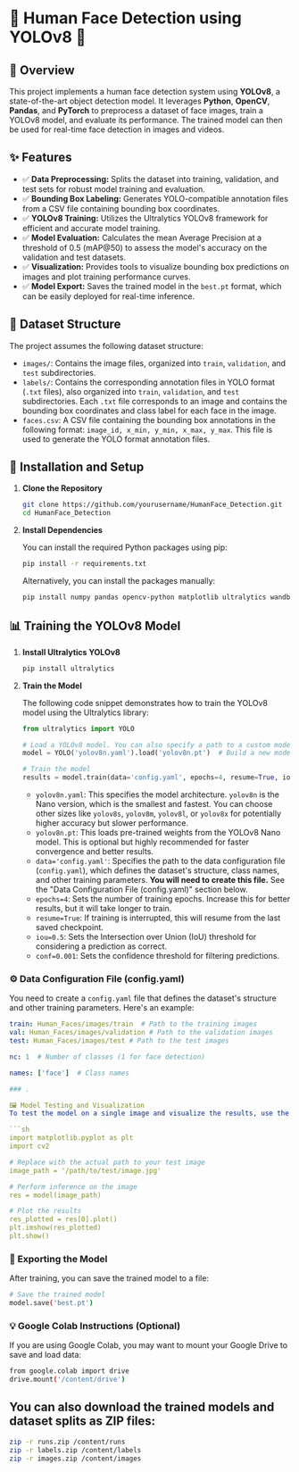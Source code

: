 # 🌟 Human Face Detection using YOLOv8 🌟

## 📌 Overview

This project implements a human face detection system using **YOLOv8**, a state-of-the-art object detection model. It leverages **Python**, **OpenCV**, **Pandas**, and **PyTorch** to preprocess a dataset of face images, train a YOLOv8 model, and evaluate its performance. The trained model can then be used for real-time face detection in images and videos.

## ✨ Features

-   ✅ **Data Preprocessing:** Splits the dataset into training, validation, and test sets for robust model training and evaluation.
-   ✅ **Bounding Box Labeling:** Generates YOLO-compatible annotation files from a CSV file containing bounding box coordinates.
-   ✅ **YOLOv8 Training:** Utilizes the Ultralytics YOLOv8 framework for efficient and accurate model training.
-   ✅ **Model Evaluation:** Calculates the mean Average Precision at a threshold of 0.5 (mAP@50) to assess the model's accuracy on the validation and test datasets.
-   ✅ **Visualization:** Provides tools to visualize bounding box predictions on images and plot training performance curves.
-   ✅ **Model Export:** Saves the trained model in the `best.pt` format, which can be easily deployed for real-time inference.

## 📁 Dataset Structure

The project assumes the following dataset structure:


-   `images/`: Contains the image files, organized into `train`, `validation`, and `test` subdirectories.
-   `labels/`: Contains the corresponding annotation files in YOLO format (`.txt` files), also organized into `train`, `validation`, and `test` subdirectories. Each `.txt` file corresponds to an image and contains the bounding box coordinates and class label for each face in the image.
-   `faces.csv`: A CSV file containing the bounding box annotations in the following format: `image_id, x_min, y_min, x_max, y_max`. This file is used to generate the YOLO format annotation files.

## 🚀 Installation and Setup

1.  **Clone the Repository**

    ```bash
    git clone https://github.com/yourusername/HumanFace_Detection.git
    cd HumanFace_Detection
    ```

2.  **Install Dependencies**

    You can install the required Python packages using pip:

    ```bash
    pip install -r requirements.txt
    ```

    Alternatively, you can install the packages manually:

    ```bash
    pip install numpy pandas opencv-python matplotlib ultralytics wandb
    ```

## 📊 Training the YOLOv8 Model

1.  **Install Ultralytics YOLOv8**

    ```bash
    pip install ultralytics
    ```

2.  **Train the Model**

    The following code snippet demonstrates how to train the YOLOv8 model using the Ultralytics library:

    ```python
    from ultralytics import YOLO

    # Load a YOLOv8 model. You can also specify a path to a custom model, e.g., 'path/to/best.pt'
    model = YOLO('yolov8n.yaml').load('yolov8n.pt')  # Build a new model from scratch and transfer weights

    # Train the model
    results = model.train(data='config.yaml', epochs=4, resume=True, iou=0.5, conf=0.001)
    ```

    -   `yolov8n.yaml`: This specifies the model architecture. `yolov8n` is the Nano version, which is the smallest and fastest. You can choose other sizes like `yolov8s`, `yolov8m`, `yolov8l`, or `yolov8x` for potentially higher accuracy but slower performance.
    -   `yolov8n.pt`: This loads pre-trained weights from the YOLOv8 Nano model. This is optional but highly recommended for faster convergence and better results.
    -   `data='config.yaml'`: Specifies the path to the data configuration file (`config.yaml`), which defines the dataset's structure, class names, and other training parameters. **You will need to create this file.** See the "Data Configuration File (config.yaml)" section below.
    -   `epochs=4`: Sets the number of training epochs. Increase this for better results, but it will take longer to train.
    -   `resume=True`: If training is interrupted, this will resume from the last saved checkpoint.
    -   `iou=0.5`: Sets the Intersection over Union (IoU) threshold for considering a prediction as correct.
    -   `conf=0.001`: Sets the confidence threshold for filtering predictions.

### ⚙️ Data Configuration File (config.yaml)

You need to create a `config.yaml` file that defines the dataset's structure and other training parameters. Here's an example:

```yaml
train: Human_Faces/images/train  # Path to the training images
val: Human_Faces/images/validation # Path to the validation images
test: Human_Faces/images/test # Path to the test images

nc: 1  # Number of classes (1 for face detection)

names: ['face']  # Class names

### .

🖼️ Model Testing and Visualization
To test the model on a single image and visualize the results, use the following code:

```sh
import matplotlib.pyplot as plt
import cv2

# Replace with the actual path to your test image
image_path = '/path/to/test/image.jpg'

# Perform inference on the image
res = model(image_path)

# Plot the results
res_plotted = res[0].plot()
plt.imshow(res_plotted)
plt.show()
```

### 💾 Exporting the Model
After training, you can save the trained model to a file:

```sh
# Save the trained model
model.save('best.pt')
```

### 💡 Google Colab Instructions (Optional)
If you are using Google Colab, you may want to mount your Google Drive to save and load data:

```sh
from google.colab import drive
drive.mount('/content/drive')
```

## You can also download the trained models and dataset splits as ZIP files:

```sh
zip -r runs.zip /content/runs
zip -r labels.zip /content/labels
zip -r images.zip /content/images
```
